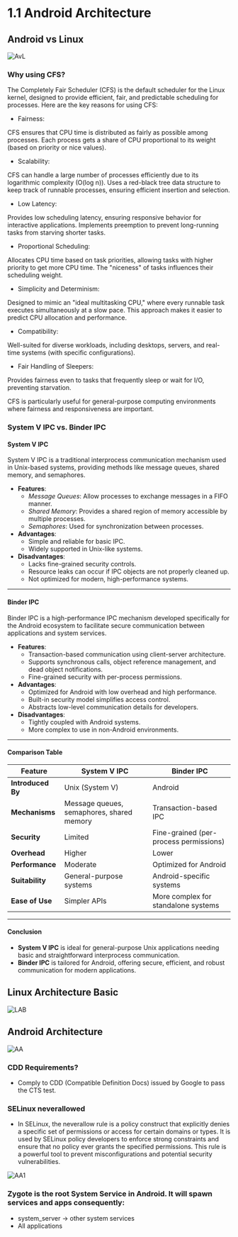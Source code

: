 # 1.1 Android Architecture

## Android vs Linux
![AvL](../../imgs/01.AndroidvsLinux.png)
### Why using CFS?
The Completely Fair Scheduler (CFS) is the default scheduler for the Linux kernel, designed to provide efficient, fair, and predictable scheduling for processes. Here are the key reasons for using CFS:

- Fairness:

CFS ensures that CPU time is distributed as fairly as possible among processes.
Each process gets a share of CPU proportional to its weight (based on priority or nice values).

- Scalability:

CFS can handle a large number of processes efficiently due to its logarithmic complexity (O(log n)).
Uses a red-black tree data structure to keep track of runnable processes, ensuring efficient insertion and selection.

- Low Latency:

Provides low scheduling latency, ensuring responsive behavior for interactive applications.
Implements preemption to prevent long-running tasks from starving shorter tasks.

- Proportional Scheduling:

Allocates CPU time based on task priorities, allowing tasks with higher priority to get more CPU time.
The "niceness" of tasks influences their scheduling weight.

- Simplicity and Determinism:

Designed to mimic an "ideal multitasking CPU," where every runnable task executes simultaneously at a slow pace.
This approach makes it easier to predict CPU allocation and performance.

- Compatibility:

Well-suited for diverse workloads, including desktops, servers, and real-time systems (with specific configurations).

- Fair Handling of Sleepers:

Provides fairness even to tasks that frequently sleep or wait for I/O, preventing starvation.

CFS is particularly useful for general-purpose computing environments where fairness and responsiveness are important.

### System V IPC vs. Binder IPC

#### **System V IPC**
System V IPC is a traditional interprocess communication mechanism used in Unix-based systems, providing methods like message queues, shared memory, and semaphores.

- **Features**:
  - *Message Queues*: Allow processes to exchange messages in a FIFO manner.
  - *Shared Memory*: Provides a shared region of memory accessible by multiple processes.
  - *Semaphores*: Used for synchronization between processes.
- **Advantages**:
  - Simple and reliable for basic IPC.
  - Widely supported in Unix-like systems.
- **Disadvantages**:
  - Lacks fine-grained security controls.
  - Resource leaks can occur if IPC objects are not properly cleaned up.
  - Not optimized for modern, high-performance systems.

---

#### **Binder IPC**
Binder IPC is a high-performance IPC mechanism developed specifically for the Android ecosystem to facilitate secure communication between applications and system services.

- **Features**:
  - Transaction-based communication using client-server architecture.
  - Supports synchronous calls, object reference management, and dead object notifications.
  - Fine-grained security with per-process permissions.
- **Advantages**:
  - Optimized for Android with low overhead and high performance.
  - Built-in security model simplifies access control.
  - Abstracts low-level communication details for developers.
- **Disadvantages**:
  - Tightly coupled with Android systems.
  - More complex to use in non-Android environments.

---

#### **Comparison Table**

| Feature                     | System V IPC               | Binder IPC                |
|-----------------------------|----------------------------|---------------------------|
| **Introduced By**           | Unix (System V)            | Android                   |
| **Mechanisms**              | Message queues, semaphores, shared memory | Transaction-based IPC    |
| **Security**                | Limited                    | Fine-grained (per-process permissions) |
| **Overhead**                | Higher                     | Lower                     |
| **Performance**             | Moderate                  | Optimized for Android     |
| **Suitability**             | General-purpose systems    | Android-specific systems  |
| **Ease of Use**             | Simpler APIs               | More complex for standalone systems |

---

#### **Conclusion**
- **System V IPC** is ideal for general-purpose Unix applications needing basic and straightforward interprocess communication.
- **Binder IPC** is tailored for Android, offering secure, efficient, and robust communication for modern applications.

## Linux Architecture Basic
![LAB](../../imgs/01.LinuxArchBasic.png)

## Android Architecture
![AA](../../imgs/01.AndroidArch.png)
### CDD Requirements?
- Comply to CDD (Compatible Definition Docs) issued by Google to pass the CTS test.
### SELinux neverallowed
- In SELinux, the neverallow rule is a policy construct that explicitly denies a specific set of permissions or access for certain domains or types. It is used by SELinux policy developers to enforce strong constraints and ensure that no policy ever grants the specified permissions. This rule is a powerful tool to prevent misconfigurations and potential security vulnerabilities.

![AA1](../../imgs/01.AndroidArch1.png)
### Zygote is the root System Service in Android. It will spawn services and apps consequently:
- system_server -> other system services
- All applications
